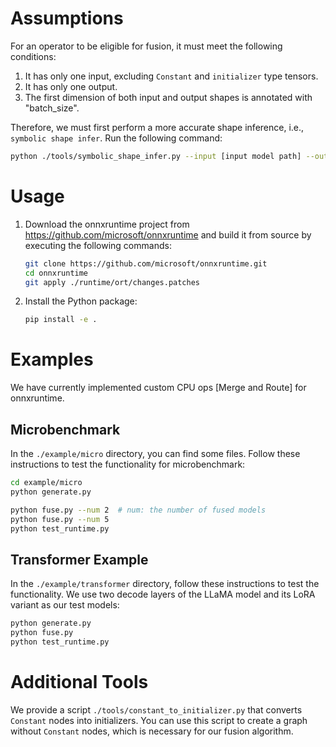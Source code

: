 # Assumptions

For an operator to be eligible for fusion, it must meet the following conditions:

1. It has only one input, excluding `Constant` and `initializer` type tensors.
2. It has only one output.
3. The first dimension of both input and output shapes is annotated with "batch_size".

Therefore, we must first perform a more accurate shape inference, i.e., `symbolic shape infer`. Run the following command:

```bash
python ./tools/symbolic_shape_infer.py --input [input model path] --output [output model path]
```

# Usage

1. Download the onnxruntime project from https://github.com/microsoft/onnxruntime and build it from source by executing the following commands:

   ```bash
   git clone https://github.com/microsoft/onnxruntime.git
   cd onnxruntime
   git apply ./runtime/ort/changes.patches
   ```

2. Install the Python package:

   ```bash
   pip install -e .
   ```

# Examples

We have currently implemented custom CPU ops [Merge and Route] for onnxruntime.

## Microbenchmark

In the `./example/micro` directory, you can find some files. Follow these instructions to test the functionality for microbenchmark:

```bash
cd example/micro
python generate.py

python fuse.py --num 2  # num: the number of fused models
python fuse.py --num 5
python test_runtime.py
```

## Transformer Example

In the `./example/transformer` directory, follow these instructions to test the functionality. We use two decode layers of the LLaMA model and its LoRA variant as our test models:

```bash
python generate.py
python fuse.py
python test_runtime.py
```

# Additional Tools

We provide a script `./tools/constant_to_initializer.py` that converts `Constant` nodes into initializers. You can use this script to create a graph without `Constant` nodes, which is necessary for our fusion algorithm.


